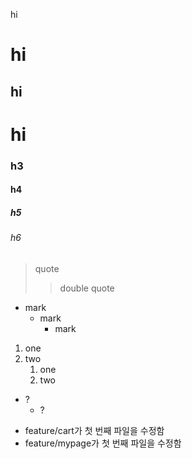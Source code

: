 hi

# hi

## hi

# hi

### h3

#### h4

##### h5

###### h6

> quote
>
> > double quote

- mark
  - mark
    - mark

1. one
2. two
   1. one
   2. two

- ?
  - ?

* feature/cart가 첫 번째 파일을 수정함
* feature/mypage가 첫 번째 파일을 수정함

